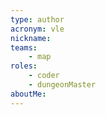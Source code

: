 ```yaml
---
type: author
acronym: vle
nickname: 
teams:
    - map
roles: 
    - coder
    - dungeonMaster
aboutMe:
---
```

